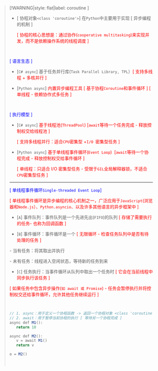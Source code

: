 <br/>

>[!WARNING|style: flat|label: coroutine ]
>
>- [ 协程对象`<class 'coroutine'>`] 在`Python`中主要用于实现 [ 异步编程的机制 ] 
>
>   <span style='color:red'>[ 协程的核心思想是：通过协作(`cooperative multitasking`)来实现并发，而不是依赖操作系统的线程调度 ]</span>
>
>
><br/>
>
><span style='color:Blue'>[ 语言生态 ]</span>
>
>- [`C# async`] 基于任务并行库(`Task Parallel Library, TPL`）<span style='color:red'>[ 支持多线程 + 多核并行 ]</span>
>
>- [`Python async`] <span style='color:red'>内置异步编程工具 [ 基于协程`Coroutine`和事件循环 ] [ 单线程 - 依赖协作式多任务 ]</span>
>
> <br/>
>
><span style='color:Blue'>[ 执行模型 ]</span>
>
>- [`C# async`] <span style='color:red'>基于线程池(`ThreadPool`) [`await`等待一个任务完成 - 释放控制权交给线程池 ]</span>
>
>   <span style='color:red'>[ 支持多线程并行：适合`CPU`密集型 +`I/O `密集型任务 ]</span> 
>
>- [`Python async`] <span style='color:red'>基于单线程事件循环(`Event Loop`)  [`await`等待一个协程完成 - 释放控制权交给事件循环 ]</span>
>
>   <span style='color:red'>[ 单线程：只适合 I/O 密集型任务 - 受限于`GIL`全局解释器锁，不适合`CPU`密集型任务 ]</span>
>
>
>---
>
><span style='color:Blue'>[ 单线程事件循环`Single-threaded Event Loop`]</span>
>
><span style='color:red'>[ 单线程事件循环是异步编程的核心机制之一，广泛应用于`JavaScript`(浏览器和`Node.js`）、`Python.asyncio`、以及许多其他语言的异步框架中 ]</span>
>
>- [`A`] 事件队列：事件队列是一个先进先出(`FIFO`)的队列 <span style='color:red'>[ 存储了需要执行的任务- 也称为回调函数 ]</span>
>
>- [`B`] 事件循环：事件循环是一个 <span style='color:red'>[ 无限循环 - 检查任务队列中是否有待处理的任务 ]</span>
>
>  \- 当有任务：将其取出并执行
>
>  \- 未有任务：线程进入空闲状态，等待新的任务到来
>
>- [`C`] 任务执行：当事件循环从队列中取出一个任务时 <span style='color:red'>[ 它会在当前线程中同步执行该任务 ]</span>
>
>  <span style='color:red'>[ 如果任务中包含异步操作(`如 await 或 Promise`) - 任务会暂停执行并将控制权交还给事件循环，允许其他任务继续运行 ]</span>
>
><br/>
>
>```csharp
>// 1. async：用于定义一个协程函数 -> 返回一个协程对象 <class 'coroutine'>
>// 2. await：用于暂停当前协程的执行 [ 等待另一个协程完成 ]
>async def M1():
>	 return 10
>
>async def M2():
>	 v = await M1()
>	 return v
>
>o = M2()
>
>
>```
>
>
>
><br/>
